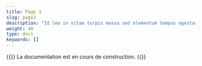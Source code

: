 ```yaml
---
title: Page 3
slug: page3
description: "Id leo in vitae turpis massa sed elementum tempus egestas."
weight: 40
type: docs
keywords: []
---
```


{{<alert color="info">}}
La documentation est en cours de construction.
{{</alert>}}
